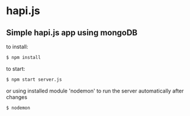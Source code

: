 # hapi.js

## Simple hapi.js app  using mongoDB

to install:

```bash
$ npm install
```

to start:

```bash
$ npm start server.js
```

or using installed module 'nodemon' to run the server automatically after changes

```bash
$ nodemon
```